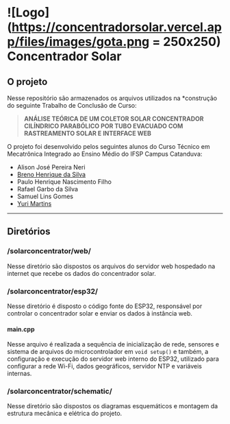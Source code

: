 # ![Logo](https://concentradorsolar.vercel.app/files/images/gota.png = 250x250) Concentrador Solar

## O projeto

Nesse repositório são armazenados os arquivos utilizados na *construção do seguinte Trabalho de Conclusão de Curso:

> **ANÁLISE TEÓRICA DE UM COLETOR SOLAR CONCENTRADOR CILÍNDRICO PARABÓLICO POR TUBO EVACUADO COM RASTREAMENTO SOLAR E INTERFACE WEB**


O projeto foi desenvolvido pelos seguintes alunos do Curso Técnico em Mecatrônica Integrado ao Ensino Médio do IFSP Campus Catanduva:

- Alison José Pereira Neri
- [Breno Henrique da Silva](http://github.com/br3n0henrique "Breno Henrique da Silva")
- Paulo Henrique Nascimento Filho
- Rafael Garbo da Silva
- Samuel Lins Gomes
- [Yuri Martins](http://github.com/Stecken "Yuri Martins")

------------

## Diretórios
###  /solarconcentrator/web/
Nesse diretório são dispostos os arquivos do servidor web hospedado na internet que recebe os dados do concentrador solar.


### /solarconcentrator/esp32/
Nesse diretório é disposto o código fonte do ESP32, responsável por controlar o concentrador solar e enviar os dados à instância web.
#### main.cpp
Nesse arquivo é realizada a sequência de inicialização de rede, sensores e sistema de arquivos do microcontrolador em ```void setup()``` e também, a configuração e execução do servidor web interno do ESP32, utilizado para configurar a rede Wi-Fi, dados geográficos, servidor NTP e variáveis internas.

### /solarconcentrator/schematic/
Nesse diretório são dispostos os diagramas esquemáticos e montagem da estrutura mecânica e elétrica do projeto.

